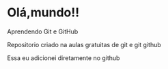 # Olá,mundo!!
 Aprendendo Git e GitHub
 
 Repositorio criado na aulas gratuitas de git e git github
 
 Essa eu adicionei diretamente no github
